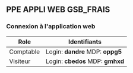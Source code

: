 ## PPE APPLI WEB GSB_FRAIS

###  Connexion à l'application web 

| Role | Identifiants |
| ------ | ----------- |
| Comptable | Login: **dandre**    MDP: **oppg5** |
| Visiteur | Login: **cbedos**   MDP:  **gmhxd** |
